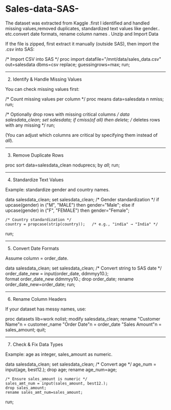 # Sales-data-SAS-
The dataset was extracted from Kaggle .first I identified and handled missing values,removed duplicates, standardized  text values like gender.. etc.convert date formats,  rename column names
. Unzip and Import Data

If the file is zipped, first extract it manually (outside SAS), then import the .csv into SAS:

/* Import CSV into SAS */
proc import datafile="/mnt/data/sales_data.csv"
    out=salesdata
    dbms=csv
    replace;
    guessingrows=max;
run;


---

2. Identify & Handle Missing Values

You can check missing values first:

/* Count missing values per column */
proc means data=salesdata n nmiss;
run;

/* Optionally drop rows with missing critical columns */
data salesdata_clean;
    set salesdata;
    if cmiss(of _all_) then delete;   /* deletes rows with any missing */
run;

(You can adjust which columns are critical by specifying them instead of _all_).


---

3. Remove Duplicate Rows

proc sort data=salesdata_clean noduprecs;
    by _all_;
run;


---

4. Standardize Text Values

Example: standardize gender and country names.

data salesdata_clean;
    set salesdata_clean;
    /* Gender standardization */
    if upcase(gender) in ("M", "MALE") then gender="Male";
    else if upcase(gender) in ("F", "FEMALE") then gender="Female";

    /* Country standardization */
    country = propcase(strip(country));   /* e.g., "india" → "India" */
run;


---

5. Convert Date Formats

Assume column = order_date.

data salesdata_clean;
    set salesdata_clean;
    /* Convert string to SAS date */
    order_date_new = input(order_date, ddmmyy10.);  
    format order_date_new ddmmyy10.;
    drop order_date;
    rename order_date_new=order_date;
run;


---

6. Rename Column Headers

If your dataset has messy names, use:

proc datasets lib=work nolist;
    modify salesdata_clean;
    rename
        "Customer Name"n = customer_name
        "Order Date"n   = order_date
        "Sales Amount"n = sales_amount;
quit;


---

7. Check & Fix Data Types

Example: age as integer, sales_amount as numeric.

data salesdata_clean;
    set salesdata_clean;
    /* Convert age */
    age_num = input(age, best12.);
    drop age;
    rename age_num=age;

    /* Ensure sales_amount is numeric */
    sales_amt_num = input(sales_amount, best12.);
    drop sales_amount;
    rename sales_amt_num=sales_amount;
run;
